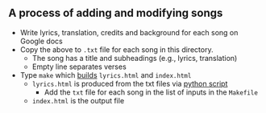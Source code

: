 ## A process of adding and modifying songs

- Write lyrics, translation, credits and background for each song on Google docs
- Copy the above to `.txt` file for each song in this directory.
  - The song has a title and subheadings (e.g., lyrics, translation)
  - Empty line separates verses
- Type `make` which [builds](../../Makefile) `lyrics.html` and `index.html`
  - `lyrics.html` is produced from the txt files via [python script](../../scripts/generate_lyrics.py)
    - Add the `txt` file for each song in the list of inputs in the `Makefile`
  - `index.html` is the output file